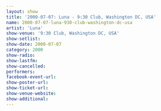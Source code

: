 ```yaml
---
layout: show
title: '2000-07-07: Luna - 9:30 Club, Washington DC, USA'
name: 2000-07-07-luna-930-club-washington-dc-usa
artist: 'Luna'
show-venue: '9:30 Club, Washington DC, USA'
show-setlist: 
show-date: 2000-07-07
category: 2000
show-radio: 
show-lastfm: 
show-cancelled: 
performers: 
facebook-event-url: 
show-poster-url: 
show-ticket-url: 
show-venue-website: 
show-additional: 
---
```


